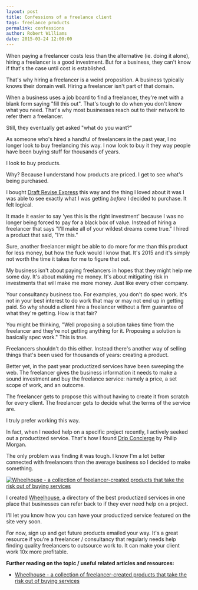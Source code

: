 ```yaml
---
layout: post
title: Confessions of a freelance client
tags: freelance products
permalink: confessions
author: Robert Williams
date: 2015-03-24 12:00:00
---
```

When paying a freelancer costs less than the alternative (ie. doing it alone), hiring a freelancer is a good investment. But for a business, they can't know if that's the case until cost is established. 

That's why hiring a freelancer is a weird proposition. A business typically knows their domain well. Hiring a freelancer isn't part of that domain.

When a business uses a job board to find a freelancer, they're met with a blank form saying "fill this out". That's tough to do when you don't know what you need. That's why most businesses reach out to their network to refer them a freelancer.

Still, they eventually get asked "what do you want?" 

As someone who's hired a handful of freelancers in the past year, I no longer look to buy freelancing this way. I now look to buy it they way people have been buying stuff for thousands of years.

I look to buy products.  

Why? Because I understand how products are priced. I get to see what's being purchased.

I bought [Draft Revise Express](https://draft.nu/revise/express/) this way and the thing I loved about it was I was able to see exactly what I was getting *before* I decided to purchase. It felt logical.

It made it easier to say 'yes this is the right investment' because I was no longer being forced to pay for a black box of value. Instead of hiring a freelancer that says "I'll make all of your wildest dreams come true." I hired a product that said, "I'm this."

Sure, another freelancer might be able to do more for me than this product for less money, but how the fuck would I know that. It's 2015 and it's simply not worth the time it takes for me to figure that out.

My business isn't about paying freelancers in hopes that they might help me some day. It's about making me money. It's about mitigating risk in investments that will make me more money. Just like every other company. 

Your consultancy business too. For examples, you don't do spec work. It's not in your best interest to do work that may or may not end up in getting paid. So why should a client hire a freelancer without a firm guarantee of what they're getting. How is that fair?

You might be thinking, "Well proposing a solution takes time from the freelancer and they're not getting anything for it. Proposing a solution is basically spec work." This is true. 

Freelancers shouldn't do this either. Instead there's another way of selling things that's been used for thousands of years: creating a product. 

Better yet, in the past year productized services have been sweeping the web. The freelancer gives the business information it needs to make a sound investment and buy the freelance service: namely a price, a set scope of work, and an outcome. 

The freelancer gets to propose this without having to create it from scratch for every client. The freelancer gets to decide what the terms of the service are.

I truly prefer working this way. 

In fact, when I needed help on a specific project recently, I actively seeked out a productized service. That's how I found [Drip Concierge](http://dripconcierge.com/) by Philip Morgan.

The only problem was finding it  was tough. I know I'm a lot better connected with freelancers than the average business so I decided to make something.

[![Wheelhouse - a collection of freelancer-created products that take the risk out of buying services](http://knowingwhattosay.com/assets/images/wheelhouse.png)](http://inwheelhouse.com)

I created [Wheelhouse](http://inwheelhouse.com), a directory of the best productized services in one place that businesses can refer back to if they ever need help on a project. 

I'll let you know how you can have your productized service featured on the site very soon.

For now, sign up and get future products emailed your way. It's a great resource if you're a freelancer / consultancy that regularly needs help finding quality freelancers to outsource work to. It can make your client work 10x more profitable. 

**Further reading on the topic / useful related articles and resources:**

- [Wheelhouse - a collection of freelancer-created products that take the risk out of buying services](http://inwheelhouse.com/)